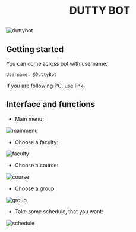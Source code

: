 # <p align="center">DUTTY BOT

![duttybot](http://s019.radikal.ru/i612/1703/c1/94bb9375ae5c.png "duttybot")

## Getting started

You can come across bot with username:
```
Username: @DuttyBot
```
If you are following PC, use [link](http://telegram.me/duttybot).

## Interface and functions
* Main menu:

![mainmenu](http://s018.radikal.ru/i516/1611/ea/afda255afa2c.png "mainmenu")

* Choose a faculty:

![faculty](http://s014.radikal.ru/i328/1611/02/7afa6c438860.png "faculty")

* Choose a course:

![course](http://s03.radikal.ru/i176/1611/9c/bf7de4a90055.png "course")

* Choose a group:

![group](http://s008.radikal.ru/i305/1611/03/4cf18e55826a.png "group")

* Take some schedule, that you want:

![schedule](http://s017.radikal.ru/i409/1611/62/7acb5b555a06.png "schedule")
